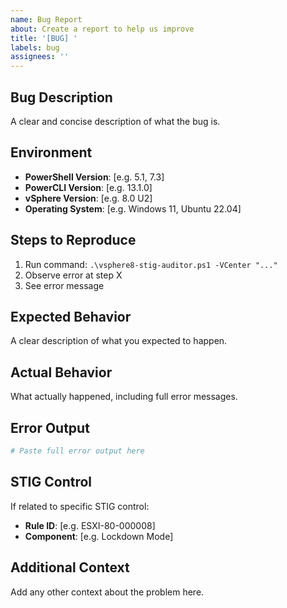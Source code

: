 ```yaml
---
name: Bug Report
about: Create a report to help us improve
title: '[BUG] '
labels: bug
assignees: ''
---
```


## Bug Description
A clear and concise description of what the bug is.

## Environment
- **PowerShell Version**: [e.g. 5.1, 7.3]
- **PowerCLI Version**: [e.g. 13.1.0]
- **vSphere Version**: [e.g. 8.0 U2]
- **Operating System**: [e.g. Windows 11, Ubuntu 22.04]

## Steps to Reproduce
1. Run command: `.\vsphere8-stig-auditor.ps1 -VCenter "..."`
2. Observe error at step X
3. See error message

## Expected Behavior
A clear description of what you expected to happen.

## Actual Behavior
What actually happened, including full error messages.

## Error Output
```powershell
# Paste full error output here
```

## STIG Control
If related to specific STIG control:
- **Rule ID**: [e.g. ESXI-80-000008]
- **Component**: [e.g. Lockdown Mode]

## Additional Context
Add any other context about the problem here.